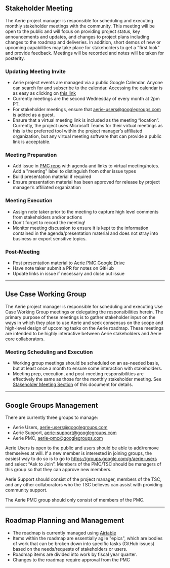 
## Stakeholder Meeting

The Aerie project manager is responsible for scheduling and executing monthly stakeholder meetings with the community. This meeting will be open to the public and will focus on providing project status, key announcements and updates, and changes to project plans including changes to the roadmap and deliveries. In addition, short demos of new or upcoming capabilities may take place for stakeholders to get a "first look" and provide feedback. Meetings will be recorded and notes will be taken for posterity.

### Updating Meeting Invite

- Aerie project events are managed via a public Google Calendar. Anyone can search for and subscribe to the calendar. Accessing the calendar is as easy as clicking on [this link](https://calendar.google.com/calendar/u/1?cid=Y180OTYxMmZjZmM5Yjg0NzMzODI2ODhhYTY1ZjE2MDkxYzM2OWQzYzVjNGJmZDlmMTQ0ZjMxZThmNzk3ZmRmMmFmQGdyb3VwLmNhbGVuZGFyLmdvb2dsZS5jb20)
- Currently meetings are the second Wednesday of every month at 2pm PT. 
- For stakeholder meetings, ensure that aerie-users@googlegroups.com is added as a guest. 
- Ensure that a virtual meeting link is included as the meeting “location”. Currently, the project uses Microsoft Teams for their virtual meetings as this is the preferred tool within the project manager’s affiliated organization, but any virtual meeting software that can provide a public link is acceptable. 

### Meeting Preparation

- Add issue in [PMC repo](https://github.com/NASA-AMMOS/aerie-pmc/) with agenda and links to virtual meeting/notes. Add a "meeting" label to distinguish from other issue types
- Build presentation material if required
- Ensure presentation material has been approved for release by project manager’s affiliated organization

### Meeting Execution

- Assign note taker prior to the meeting to capture high level comments from stakeholders and/or actions
- Don't forget to record the meeting! 
- Monitor meeting discussion to ensure it is kept to the information contained in the agenda/presentation material and does not stray into business or export sensitive topics.

### Post-Meeting

- Post presentation material to [Aerie PMC Google Drive](https://drive.google.com/drive/u/1/folders/0ALCWXMVW95k9Uk9PVA)
- Have note taker submit a PR for notes on GitHub
- Update links in issue if necessary and close out issue

---
## Use Case Working Group

The Aerie project manager is responsible for scheduling and executing Use Case Working Group meetings or delegating the responsibilities herein. The primary purpose of these meetings is to gather stakeholder input on the ways in which they plan to use Aerie and seek consensus on the scope and high-level design of upcoming tasks on the Aerie roadmap. These meetings are intended to be highly interactive between Aerie stakeholders and Aerie core collaborators. 

### Meeting Scheduling and Execution

- Working group meetings should be scheduled on an as-needed basis, but at least once a month to ensure some interaction with stakeholders. 
- Meeting prep, execution, and post-meeting responsibilities are effectively the same as those for the monthly stakeholder meeting. See [Stakeholder Meeting Section](#stakeholder-meeting) of this document for details.

---

## Google Groups Management

There are currently three groups to manage:
- Aerie Users, aerie-users@googlegroups.com
- Aerie Support, aerie-support@googlegroups.com 
- Aerie PMC, aerie-pmc@googlegroups.com 

Aerie Users is open to the public and users should be able to add/remove themselves at will. If a new member is interested in joining groups, the easiest way to do so is to go to https://groups.google.com/g/aerie-users and select “Ask to Join”. Members of the PMC/TSC should be managers of this group so that they can approve new members. 

Aerie Support should consist of the project manager, members of the TSC, and any other collaborators who the TSC believes can assist with providing community support. 

The Aerie PMC group should only consist of members of the PMC. 

---

## Roadmap Planning and Management

- The roadmap is currently managed using [Airtable](https://www.airtable.com/)
- Items within the roadmap are essentially agile "epics", which are bodies of work that can be broken down into specific tasks (GitHub issues) based on the needs/requests of stakeholders or users.
- Roadmap items are divided into work by fiscal year quarter.
- Changes to the roadmap require approval from the PMC



